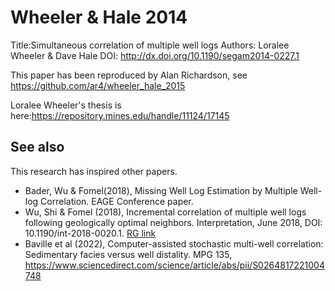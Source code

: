 # Wheeler & Hale 2014

Title:Simultaneous correlation of multiple well logs
Authors: Loralee Wheeler & Dave Hale
DOI: http://dx.doi.org/10.1190/segam2014-0227.1

This paper has been reproduced by Alan Richardson, see https://github.com/ar4/wheeler_hale_2015

Loralee Wheeler's thesis is here:https://repository.mines.edu/handle/11124/17145


## See also

This research has inspired other papers.

- Bader, Wu & Fomel(2018), Missing Well Log Estimation by Multiple Well-log Correlation. EAGE Conference paper.
- Wu, Shi & Fomel (2018), Incremental correlation of multiple well logs following geologically optimal neighbors. Interpretation, June 2018, DOI: 10.1190/int-2018-0020.1. [RG link](https://www.researchgate.net/publication/325604900_Incremental_correlation_of_multiple_well_logs_following_geologically_optimal_neighbors)
- Baville et al (2022), Computer-assisted stochastic multi-well correlation: Sedimentary facies versus well distality. MPG 135, https://www.sciencedirect.com/science/article/abs/pii/S0264817221004748
